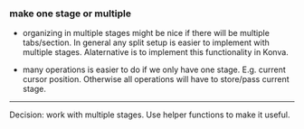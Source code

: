 ### make one stage or multiple

- organizing in multiple stages might be nice if there will be multiple tabs/section. In general any split setup is easier to implement with multiple stages. Alaternative is to implement this functionality in Konva.

+ many operations is easier to do if we only have one stage. E.g. current cursor position. Otherwise all operations will have to store/pass current stage.

---

Decision: work with multiple stages. Use helper functions to make it useful.